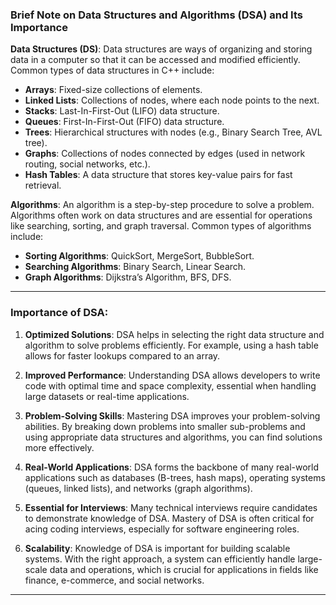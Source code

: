### **Brief Note on Data Structures and Algorithms (DSA) and Its Importance**

**Data Structures (DS)**:
Data structures are ways of organizing and storing data in a computer so that it can be accessed and modified efficiently. Common types of data structures in C++ include:
- **Arrays**: Fixed-size collections of elements.
- **Linked Lists**: Collections of nodes, where each node points to the next.
- **Stacks**: Last-In-First-Out (LIFO) data structure.
- **Queues**: First-In-First-Out (FIFO) data structure.
- **Trees**: Hierarchical structures with nodes (e.g., Binary Search Tree, AVL tree).
- **Graphs**: Collections of nodes connected by edges (used in network routing, social networks, etc.).
- **Hash Tables**: A data structure that stores key-value pairs for fast retrieval.

**Algorithms**:
An algorithm is a step-by-step procedure to solve a problem. Algorithms often work on data structures and are essential for operations like searching, sorting, and graph traversal. Common types of algorithms include:
- **Sorting Algorithms**: QuickSort, MergeSort, BubbleSort.
- **Searching Algorithms**: Binary Search, Linear Search.
- **Graph Algorithms**: Dijkstra’s Algorithm, BFS, DFS.

---

### **Importance of DSA**:

1. **Optimized Solutions**:
   DSA helps in selecting the right data structure and algorithm to solve problems efficiently. For example, using a hash table allows for faster lookups compared to an array.

2. **Improved Performance**:
   Understanding DSA allows developers to write code with optimal time and space complexity, essential when handling large datasets or real-time applications.

3. **Problem-Solving Skills**:
   Mastering DSA improves your problem-solving abilities. By breaking down problems into smaller sub-problems and using appropriate data structures and algorithms, you can find solutions more effectively.

4. **Real-World Applications**:
   DSA forms the backbone of many real-world applications such as databases (B-trees, hash maps), operating systems (queues, linked lists), and networks (graph algorithms).

5. **Essential for Interviews**:
   Many technical interviews require candidates to demonstrate knowledge of DSA. Mastery of DSA is often critical for acing coding interviews, especially for software engineering roles.

6. **Scalability**:
   Knowledge of DSA is important for building scalable systems. With the right approach, a system can efficiently handle large-scale data and operations, which is crucial for applications in fields like finance, e-commerce, and social networks.

---
